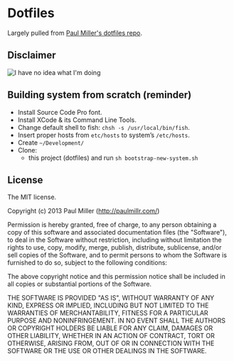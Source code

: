 # Dotfiles
Largely pulled from [Paul Miller's dotfiles repo](https://github.com/paulmillr/dotfiles).

## Disclaimer
![I have no idea what I'm doing](https://dl.dropbox.com/u/37968874/img//no-idea.jpg)

## Building system from scratch (reminder)

* Install Source Code Pro font.
* Install XCode & its Command Line Tools.
* Change default shell to fish: `chsh -s /usr/local/bin/fish`.
* Insert proper hosts from `etc/hosts` to system’s `/etc/hosts`.
* Create `~/Development/`
* Clone:
    * this project (dotfiles) and run `sh bootstrap-new-system.sh`

## License

The MIT license.

Copyright (c) 2013 Paul Miller (http://paulmillr.com/)

Permission is hereby granted, free of charge, to any person obtaining a copy of this software and associated documentation files (the "Software"), to deal in the Software without restriction, including without limitation the rights to use, copy, modify, merge, publish, distribute, sublicense, and/or sell copies of the Software, and to permit persons to whom the Software is furnished to do so, subject to the following conditions:

The above copyright notice and this permission notice shall be included in all copies or substantial portions of the Software.

THE SOFTWARE IS PROVIDED "AS IS", WITHOUT WARRANTY OF ANY KIND, EXPRESS OR IMPLIED, INCLUDING BUT NOT LIMITED TO THE WARRANTIES OF MERCHANTABILITY, FITNESS FOR A PARTICULAR PURPOSE AND NONINFRINGEMENT. IN NO EVENT SHALL THE AUTHORS OR COPYRIGHT HOLDERS BE LIABLE FOR ANY CLAIM, DAMAGES OR OTHER LIABILITY, WHETHER IN AN ACTION OF CONTRACT, TORT OR OTHERWISE, ARISING FROM, OUT OF OR IN CONNECTION WITH THE SOFTWARE OR THE USE OR OTHER DEALINGS IN THE SOFTWARE.
